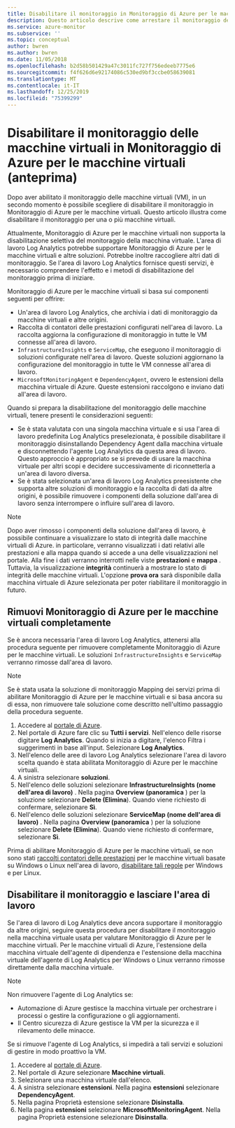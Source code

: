 ```yaml
---
title: Disabilitare il monitoraggio in Monitoraggio di Azure per le macchine virtuali (anteprima) | Microsoft Docs
description: Questo articolo descrive come arrestare il monitoraggio delle macchine virtuali in Monitoraggio di Azure per le macchine virtuali.
ms.service: azure-monitor
ms.subservice: ''
ms.topic: conceptual
author: bwren
ms.author: bwren
ms.date: 11/05/2018
ms.openlocfilehash: b2d58b501429a47c3011fc727f756edeeb7775e6
ms.sourcegitcommit: f4f626d6e92174086c530ed9bf3ccbe058639081
ms.translationtype: MT
ms.contentlocale: it-IT
ms.lasthandoff: 12/25/2019
ms.locfileid: "75399299"
---
```

# <a name="disable-monitoring-of-your-vms-in-azure-monitor-for-vms-preview"></a>Disabilitare il monitoraggio delle macchine virtuali in Monitoraggio di Azure per le macchine virtuali (anteprima)

Dopo aver abilitato il monitoraggio delle macchine virtuali (VM), in un secondo momento è possibile scegliere di disabilitare il monitoraggio in Monitoraggio di Azure per le macchine virtuali. Questo articolo illustra come disabilitare il monitoraggio per una o più macchine virtuali.  

Attualmente, Monitoraggio di Azure per le macchine virtuali non supporta la disabilitazione selettiva del monitoraggio della macchina virtuale. L'area di lavoro Log Analytics potrebbe supportare Monitoraggio di Azure per le macchine virtuali e altre soluzioni. Potrebbe inoltre raccogliere altri dati di monitoraggio. Se l'area di lavoro Log Analytics fornisce questi servizi, è necessario comprendere l'effetto e i metodi di disabilitazione del monitoraggio prima di iniziare.

Monitoraggio di Azure per le macchine virtuali si basa sui componenti seguenti per offrire:

* Un'area di lavoro Log Analytics, che archivia i dati di monitoraggio da macchine virtuali e altre origini.
* Raccolta di contatori delle prestazioni configurati nell'area di lavoro. La raccolta aggiorna la configurazione di monitoraggio in tutte le VM connesse all'area di lavoro.
* `InfrastructureInsights` e `ServiceMap`, che eseguono il monitoraggio di soluzioni configurate nell'area di lavoro. Queste soluzioni aggiornano la configurazione del monitoraggio in tutte le VM connesse all'area di lavoro.
* `MicrosoftMonitoringAgent` e `DependencyAgent`, ovvero le estensioni della macchina virtuale di Azure. Queste estensioni raccolgono e inviano dati all'area di lavoro.

Quando si prepara la disabilitazione del monitoraggio delle macchine virtuali, tenere presenti le considerazioni seguenti:

* Se è stata valutata con una singola macchina virtuale e si usa l'area di lavoro predefinita Log Analytics preselezionata, è possibile disabilitare il monitoraggio disinstallando Dependency Agent dalla macchina virtuale e disconnettendo l'agente Log Analytics da questa area di lavoro. Questo approccio è appropriato se si prevede di usare la macchina virtuale per altri scopi e decidere successivamente di riconnetterla a un'area di lavoro diversa.
* Se è stata selezionata un'area di lavoro Log Analytics preesistente che supporta altre soluzioni di monitoraggio e la raccolta di dati da altre origini, è possibile rimuovere i componenti della soluzione dall'area di lavoro senza interrompere o influire sull'area di lavoro.  

>[!NOTE]
> Dopo aver rimosso i componenti della soluzione dall'area di lavoro, è possibile continuare a visualizzare lo stato di integrità dalle macchine virtuali di Azure. in particolare, verranno visualizzati i dati relativi alle prestazioni e alla mappa quando si accede a una delle visualizzazioni nel portale. Alla fine i dati verranno interrotti nelle viste **prestazioni** e **mappa** . Tuttavia, la visualizzazione **integrità** continuerà a mostrare lo stato di integrità delle macchine virtuali. L'opzione **prova ora** sarà disponibile dalla macchina virtuale di Azure selezionata per poter riabilitare il monitoraggio in futuro.  

## <a name="remove-azure-monitor-for-vms-completely"></a>Rimuovi Monitoraggio di Azure per le macchine virtuali completamente

Se è ancora necessaria l'area di lavoro Log Analytics, attenersi alla procedura seguente per rimuovere completamente Monitoraggio di Azure per le macchine virtuali. Le soluzioni `InfrastructureInsights` e `ServiceMap` verranno rimosse dall'area di lavoro.  

>[!NOTE]
>Se è stata usata la soluzione di monitoraggio Mapping dei servizi prima di abilitare Monitoraggio di Azure per le macchine virtuali e si basa ancora su di essa, non rimuovere tale soluzione come descritto nell'ultimo passaggio della procedura seguente.  
>

1. Accedere al [portale di Azure](https://portal.azure.com).
2. Nel portale di Azure fare clic su **Tutti i servizi**. Nell'elenco delle risorse digitare **Log Analytics**. Quando si inizia a digitare, l'elenco Filtra i suggerimenti in base all'input. Selezionare **Log Analytics**.
3. Nell'elenco delle aree di lavoro Log Analytics selezionare l'area di lavoro scelta quando è stata abilitata Monitoraggio di Azure per le macchine virtuali.
4. A sinistra selezionare **soluzioni**.  
5. Nell'elenco delle soluzioni selezionare **InfrastructureInsights (nome dell'area di lavoro)** . Nella pagina **Overview (panoramica** ) per la soluzione selezionare **Delete (Elimina**). Quando viene richiesto di confermare, selezionare **Sì**.  
6. Nell'elenco delle soluzioni selezionare **ServiceMap (nome dell'area di lavoro)** . Nella pagina **Overview (panoramica** ) per la soluzione selezionare **Delete (Elimina**). Quando viene richiesto di confermare, selezionare **Sì**.  

Prima di abilitare Monitoraggio di Azure per le macchine virtuali, se non sono stati [raccolti contatori delle prestazioni](vminsights-enable-overview.md#performance-counters-enabled) per le macchine virtuali basate su Windows o Linux nell'area di lavoro, [disabilitare tali regole](../platform/data-sources-performance-counters.md#configuring-performance-counters) per Windows e per Linux.

## <a name="disable-monitoring-and-keep-the-workspace"></a>Disabilitare il monitoraggio e lasciare l'area di lavoro  

Se l'area di lavoro di Log Analytics deve ancora supportare il monitoraggio da altre origini, seguire questa procedura per disabilitare il monitoraggio nella macchina virtuale usata per valutare Monitoraggio di Azure per le macchine virtuali. Per le macchine virtuali di Azure, l'estensione della macchina virtuale dell'agente di dipendenza e l'estensione della macchina virtuale dell'agente di Log Analytics per Windows o Linux verranno rimosse direttamente dalla macchina virtuale. 

>[!NOTE]
>Non rimuovere l'agente di Log Analytics se: 
>
> * Automazione di Azure gestisce la macchina virtuale per orchestrare i processi o gestire la configurazione o gli aggiornamenti. 
> * Il Centro sicurezza di Azure gestisce la VM per la sicurezza e il rilevamento delle minacce. 
>
> Se si rimuove l'agente di Log Analytics, si impedirà a tali servizi e soluzioni di gestire in modo proattivo la VM. 

1. Accedere al [portale di Azure](https://portal.azure.com). 
2. Nel portale di Azure selezionare **Macchine virtuali**. 
3. Selezionare una macchina virtuale dall'elenco. 
4. A sinistra selezionare **estensioni**. Nella pagina **estensioni** selezionare **DependencyAgent**.
5. Nella pagina Proprietà estensione selezionare **Disinstalla**.
6. Nella pagina **estensioni** selezionare **MicrosoftMonitoringAgent**. Nella pagina Proprietà estensione selezionare **Disinstalla**.  
